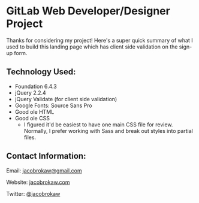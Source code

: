 # GitLab Web Developer/Designer Project

Thanks for considering my project! Here's a super quick summary of what I used to build this landing page which has  client side validation on the sign-up form.

## Technology Used:

- Foundation 6.4.3
- jQuery 2.2.4
- jQuery Validate (for client side validation)
- Google Fonts: Source Sans Pro
- Good ole HTML
- Good ole CSS
  - I figured it'd be easiest to have one main CSS file for review. Normally, I prefer working with Sass and break out styles into partial files.


## Contact Information:

Email:  [jacobrokaw@gmail.com](mailto:jacobrokaw@gmail.com)

Website: [jacobrokaw.com](http://www.jacobrokaw.com)

Twitter: [@jacobrokaw](https://twitter.com/@jacobrokaw)
